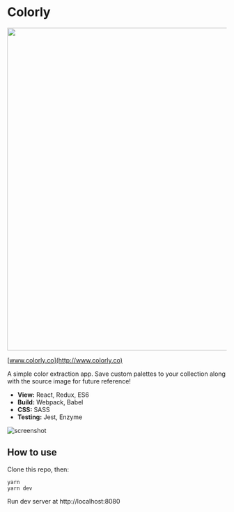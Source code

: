 # Colorly

<p align="center">
<img src="https://imgur.com/a9bAIz7.png" width="739"/>
</p>

[www.colorly.co](http://www.colorly.co)

A simple color extraction app. Save custom palettes to your collection along with the source image for future reference!

- **View:** React, Redux, ES6
- **Build:** Webpack, Babel
- **CSS:** SASS
- **Testing:** Jest, Enzyme

![screenshot](https://imgur.com/YPHZETM.png)

## How to use

Clone this repo, then:

```
yarn
yarn dev
```

Run dev server at http://localhost:8080
